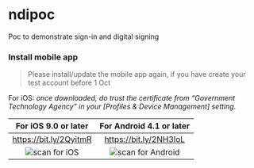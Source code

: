 # ndipoc
Poc to demonstrate sign-in and digital signing

### Install mobile app
> Please install/update the mobile app again, if you have create your test account before 1 Oct

For iOS: *once downloaded, do trust the certificate from “Government Technology Agency” in your [Profiles & Device Management] setting.* 

| For iOS 9.0 or later                | For Android 4.1 or later            | 
| :-----------------------:|:----------------------:| 
| https://bit.ly/2QyitmR   | https://bit.ly/2NH3loL | 
| ![scan for iOS](https://github.com/ndi-sg/stack2018/blob/master/assets/img/ndi-demo-app-ios.png)        | ![scan for Android](https://github.com/ndi-sg/stack2018/blob/master/assets/img/ndi-demo-app-android.png)               | 


